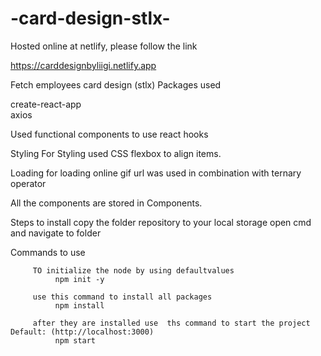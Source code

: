 # -card-design-stlx-
Hosted online at netlify, please follow the link

https://carddesignbyliigi.netlify.app


Fetch employees card design (stlx)
Packages used 

  create-react-app  
  axios
  
 Used functional components to use react hooks
  
Styling
  For Styling used CSS
  flexbox to align items.
  
Loading
  for loading 
  online gif url was used in combination with ternary operator
  
 All the components are stored in Components.
 
 Steps to install 
 copy the folder repository to your local storage
 open cmd and navigate to folder
 
 Commands to use
 
         TO initialize the node by using defaultvalues
              npm init -y
         
         use this command to install all packages
              npm install
         
         after they are installed use  ths command to start the project Default: (http://localhost:3000)
              npm start
